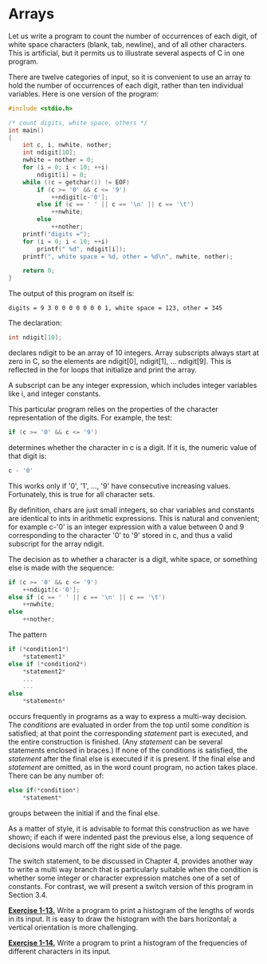 # Arrays

Let us write a program to count the number of occurrences of each digit, of white space characters (blank, tab, newline), and of all other characters. This is artificial, but it permits us to illustrate several aspects of C in one program.

There are twelve categories of input, so it is convenient to use an array to hold the number of occurrences of each digit, rather than ten individual variables. Here is one version of the program:

```c
#include <stdio.h> 

/* count digits, white space, others */ 
int main() 
{ 
    int c, i, nwhite, nother; 
    int ndigit[10]; 
    nwhite = nother = 0; 
    for (i = 0; i < 10; ++i) 
        ndigit[i] = 0; 
    while ((c = getchar()) != EOF) 
        if (c >= '0' && c <= '9') 
            ++ndigit[c-'0']; 
        else if (c == ' ' || c == '\n' || c == '\t') 
            ++nwhite; 
        else 
            ++nother; 
    printf("digits ="); 
    for (i = 0; i < 10; ++i) 
        printf(" %d", ndigit[i]); 
    printf(", white space = %d, other = %d\n", nwhite, nother); 

    return 0;
}
```

The output of this program on itself is:

```
digits = 9 3 0 0 0 0 0 0 0 1, white space = 123, other = 345 
```

The declaration:

```c
int ndigit[10];
```

declares ndigit to be an array of 10 integers. Array subscripts always start at zero in C, so the elements are ndigit[0], ndigit[1], ... ndigit[9]. This is reflected in the for loops that initialize and print the array.

A subscript can be any integer expression, which includes integer variables like i, and integer constants.

This particular program relies on the properties of the character representation of the digits. For example, the test:


```c
if (c >= '0' && c <= '9')
```

determines whether the character in c is a digit. If it is, the numeric value of that digit is:

```c
c - '0'
```

This works only if '0', '1', ..., '9' have consecutive increasing values. Fortunately, this is true for all character sets.

By definition, chars are just small integers, so char variables and constants are identical to ints in arithmetic expressions. This is natural and convenient; for example c-'0' is an integer expression with a value between 0 and 9 corresponding to the character '0' to '9' stored in c, and thus a valid subscript for the array ndigit.

The decision as to whether a character is a digit, white space, or something else is made with the sequence:

```c
if (c >= '0' && c <= '9') 
    ++ndigit[c-'0']; 
else if (c == ' ' || c == '\n' || c == '\t') 
    ++nwhite; 
else 
    ++nother; 
```

The pattern

```c
if (*condition1*) 
    *statement1* 
else if (*condition2*) 
    *statement2* 
    ...
    ... 
else
    *statementn*
```

occurs frequently in programs as a way to express a multi-way decision. The *conditions* are evaluated in order from the top until some *condition* is satisfied; at that point the corresponding *statement* part is executed, and the entire construction is finished. (Any *statement* can be several statements enclosed in braces.) If none of the conditions is satisfied, the *statement* after the final else is executed if it is present. If the final else and *statement* are omitted, as in the word count program, no action takes place. There can be any number of:

```c
else if(*condition*) 
    *statement*
```

groups between the initial if and the final else.

As a matter of style, it is advisable to format this construction as we have shown; if each if were indented past the previous else, a long sequence of decisions would march off the right side of the page.

The switch statement, to be discussed in Chapter 4, provides another way to write a multi way branch that is particularly suitable when the condition is whether some integer or character expression matches one of a set of constants. For contrast, we will present a switch version of this program in Section 3.4.

[**Exercise 1-13.**](../Solutions/Chapter1/E1-13.md) Write a program to print a histogram of the lengths of words in its input. It is easy to draw the histogram with the bars horizontal; a vertical orientation is more challenging.

[**Exercise 1-14.**](../Solutions/Chapter1/E1-14.md) Write a program to print a histogram of the frequencies of different characters in its input.